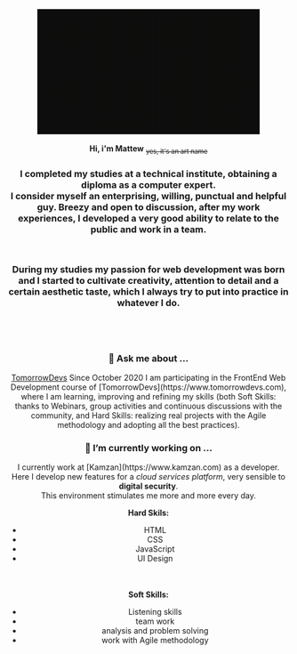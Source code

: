 <div align="center">
  <!-- logo for start -->
  <img src="./assets/logo.gif" alt="logo" width="400" height="auto"/>
  
  <p><b>Hi, i'm Mattew</b> <sub><del>yes, it's an art name</del></sub></p>
  <h3> 
  <p>I completed my studies at a technical institute, obtaining a diploma as a computer expert. <br> I consider myself an enterprising, willing, punctual and helpful guy. Breezy and open to discussion, after my work experiences, I developed a very good ability to relate to the public and work in a team.</p>
<br>
<p>During my studies my passion for web development was born and I started to cultivate creativity, attention to detail and a certain aesthetic taste, which I always try to put into practice in whatever I do.</p>
  <br><br>

<h3> 💬 Ask me about ... </h3>
<u>TomorrowDevs</u>
Since October 2020 I am participating in the FrontEnd Web Development course of [TomorrowDevs](https://www.tomorrowdevs.com), where I am learning, improving and refining my skills (both Soft Skills: thanks to Webinars, group activities and continuous discussions with the community, and Hard Skills: realizing real projects with the Agile methodology and adopting all the best practices).

<h3> 🔭 I’m currently working on ... </h3>
I currently work at [Kamzan](https://www.kamzan.com) as a developer. <br> Here I develop new features for a <i>cloud services platform</i>, very sensible to <b>digital security</b>. <br>This environment stimulates me more and more every day.

<b>Hard Skils:</b>
<ul>
  <li>HTML</li>
  <li>CSS</li>
  <li>JavaScript</li>
  <li>UI Design</li>
</ul>
<br><br>
<b>Soft Skills:</b>
<ul>
  <li>Listening skills</li>
  <li>team work</li>
  <li>analysis and problem solving</li>
  <li>work with Agile methodology</li>
</ul>
  
</div>
<!--
**matteo-nini/matteo-nini** is a ✨ _special_ ✨ repository because its `README.md` (this file) appears on your GitHub profile.

Here are some ideas to get you started:

- 🔭 I’m currently working on ...
- 🌱 I’m currently learning ...
- 👯 I’m looking to collaborate on ...
- 🤔 I’m looking for help with ...
- 💬 Ask me about ...
- 📫 How to reach me: ...
- 😄 Pronouns: ...
- ⚡ Fun fact: ...
-->
